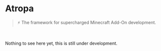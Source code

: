 # Atropa

> ⚡ The framework for supercharged Minecraft Add-On development.

<br/>

Nothing to see here yet, this is still under development.

